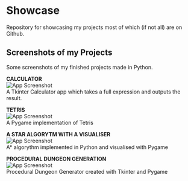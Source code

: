 # Showcase
Repository for showcasing my projects most of which (if not all) are on Github.

## Screenshots of my Projects
Some screenshots of my finished projects made in Python.
  
**CALCULATOR**  
![App Screenshot](url)  
A Tkinter Calculator app which takes a full expression and outputs the result.

**TETRIS**  
![App Screenshot](url)  
A Pygame implementation of Tetris

**A STAR ALGORYTM WITH A VISUALISER**  
![App Screenshot](url)  
A* algorythm implemented in Python and visualised with Pygame

**PROCEDURAL DUNGEON GENERATION**  
![App Screenshot](url)  
Procedural Dungeon Generator created with Tkinter and Pygame
